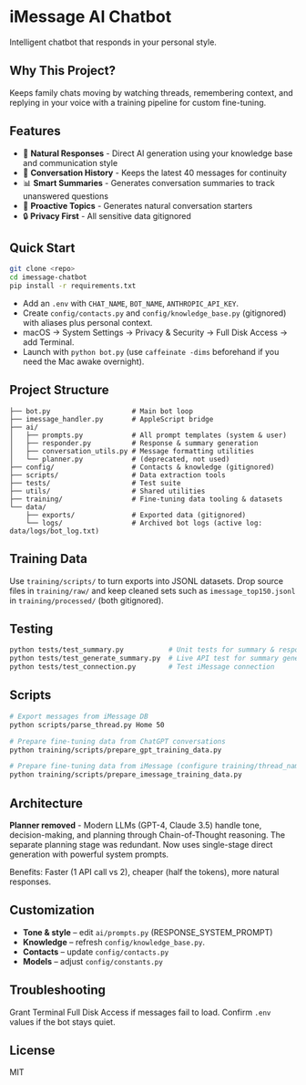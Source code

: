 # iMessage AI Chatbot

Intelligent chatbot that responds in your personal style.

## Why This Project?

Keeps family chats moving by watching threads, remembering context, and replying in your voice with a training pipeline for custom fine-tuning.

## Features

- 💬 **Natural Responses** - Direct AI generation using your knowledge base and communication style
- 🧾 **Conversation History** - Keeps the latest 40 messages for continuity
- 📊 **Smart Summaries** - Generates conversation summaries to track unanswered questions
- 🤖 **Proactive Topics** - Generates natural conversation starters
- 🔒 **Privacy First** - All sensitive data gitignored

## Quick Start

```bash
git clone <repo>
cd imessage-chatbot
pip install -r requirements.txt
```

- Add an `.env` with `CHAT_NAME`, `BOT_NAME`, `ANTHROPIC_API_KEY`.
- Create `config/contacts.py` and `config/knowledge_base.py` (gitignored) with aliases plus personal context.
- macOS → System Settings → Privacy & Security → Full Disk Access → add Terminal.
- Launch with `python bot.py` (use `caffeinate -dims` beforehand if you need the Mac awake overnight).

## Project Structure

```
├── bot.py                    # Main bot loop
├── imessage_handler.py       # AppleScript bridge
├── ai/
│   ├── prompts.py            # All prompt templates (system & user)
│   ├── responder.py          # Response & summary generation
│   ├── conversation_utils.py # Message formatting utilities
│   └── planner.py            # (deprecated, not used)
├── config/                   # Contacts & knowledge (gitignored)
├── scripts/                  # Data extraction tools
├── tests/                    # Test suite
├── utils/                    # Shared utilities
├── training/                 # Fine-tuning data tooling & datasets
└── data/
    ├── exports/              # Exported data (gitignored)
    └── logs/                 # Archived bot logs (active log: data/logs/bot_log.txt)
```

## Training Data

Use `training/scripts/` to turn exports into JSONL datasets. Drop source files in `training/raw/` and keep cleaned sets such as `imessage_top150.jsonl` in `training/processed/` (both gitignored).

## Testing

```bash
python tests/test_summary.py           # Unit tests for summary & response generation
python tests/test_generate_summary.py  # Live API test for summary generation
python tests/test_connection.py        # Test iMessage connection
```

## Scripts

```bash
# Export messages from iMessage DB
python scripts/parse_thread.py Home 50

# Prepare fine-tuning data from ChatGPT conversations
python training/scripts/prepare_gpt_training_data.py

# Prepare fine-tuning data from iMessage (configure training/thread_names.py first)
python training/scripts/prepare_imessage_training_data.py
```

## Architecture

**Planner removed** - Modern LLMs (GPT-4, Claude 3.5) handle tone, decision-making, and planning through Chain-of-Thought reasoning. The separate planning stage was redundant. Now uses single-stage direct generation with powerful system prompts.

Benefits: Faster (1 API call vs 2), cheaper (half the tokens), more natural responses.

## Customization

- **Tone & style** – edit `ai/prompts.py` (RESPONSE_SYSTEM_PROMPT)
- **Knowledge** – refresh `config/knowledge_base.py`.
- **Contacts** – update `config/contacts.py`
- **Models** – adjust `config/constants.py`

## Troubleshooting

Grant Terminal Full Disk Access if messages fail to load. Confirm `.env` values if the bot stays quiet.

## License

MIT
